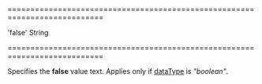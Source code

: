 ===========================================================================
<!--default-->'false'<!--/default-->
<!--type-->String<!--/type-->
===========================================================================

<!--shortDescription-->
Specifies the **false** value text. Applies only if [dataType](/Documentation/ApiReference/UI_Widgets/dxFilterBuilder/Field/#dataType) is *"boolean"*.
<!--/shortDescription-->

<!--fullDescription-->

<!--/fullDescription-->